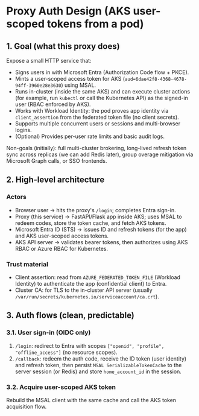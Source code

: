 # Proxy Auth Design (AKS user-scoped tokens from a pod)

## 1. Goal (what this proxy does)

Expose a small HTTP service that:

- Signs users in with Microsoft Entra (Authorization Code flow + PKCE).
- Mints a user-scoped access token for AKS (`aud=6dae42f8-4368-4678-94ff-3960e28e3630`) using MSAL.
- Runs in-cluster (inside the same AKS) and can execute cluster actions (for example, run `kubectl` or call the Kubernetes API) as the signed-in user (RBAC enforced by AKS).
- Works with Workload Identity: the pod proves app identity via `client_assertion` from the federated token file (no client secrets).
- Supports multiple concurrent users or sessions and multi-browser logins.
- (Optional) Provides per-user rate limits and basic audit logs.

Non-goals (initially): full multi-cluster brokering, long-lived refresh token sync across replicas (we can add Redis later), group overage mitigation via Microsoft Graph calls, or SSO frontends.

## 2. High-level architecture

### Actors

- Browser user → hits the proxy's `/login`; completes Entra sign-in.
- Proxy (this service) → FastAPI/Flask app inside AKS; uses MSAL to redeem codes, store the token cache, and fetch AKS tokens.
- Microsoft Entra ID (STS) → issues ID and refresh tokens (for the app) and AKS user-scoped access tokens.
- AKS API server → validates bearer tokens, then authorizes using AKS RBAC or Azure RBAC for Kubernetes.

### Trust material

- Client assertion: read from `AZURE_FEDERATED_TOKEN_FILE` (Workload Identity) to authenticate the app (confidential client) to Entra.
- Cluster CA: for TLS to the in-cluster API server (usually `/var/run/secrets/kubernetes.io/serviceaccount/ca.crt`).

## 3. Auth flows (clean, predictable)

### 3.1. User sign-in (OIDC only)

1. `/login`: redirect to Entra with scopes `["openid", "profile", "offline_access"]` (no resource scopes).
2. `/callback`: redeem the auth code, receive the ID token (user identity) and refresh token, then persist `MSAL SerializableTokenCache` to the server session (or Redis) and store `home_account_id` in the session.

### 3.2. Acquire user-scoped AKS token

Rebuild the MSAL client with the same cache and call the AKS token acquisition flow.

